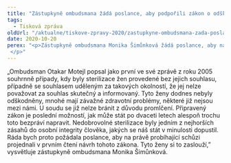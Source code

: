 ```yaml
---
title: "Zástupkyně ombudsmana žádá poslance, aby podpořili zákon o odškodnění nezákonně sterilizovaných žen"
tags:
  - Tisková zpráva
oldUrl: "/aktualne/tiskove-zpravy-2020/zastupkyne-ombudsmana-zada-poslance-aby-podporili-zakon-o-odskodneni-nezakonne-steriliz"
date: 2020-10-20
perex: "<p>Zástupkyně ombudsmana Monika Šimůnková žádá poslance, aby na právě probíhající 62. schůzi sněmovny, v 1. čtení, projednali a podpořili zákon o odškodnění nezákonně sterilizovaných žen. Návrh zákona již rok čeká na své projednání. Zákon je v tuto chvíli jedinou možností, jak se takto postižené ženy mohou domoci spravedlnosti, neboť na soud se již obrátit nemohou. Na toto bezpráví přitom poukazoval již ombudsman Otakar Motejl.  </p>"
---
```


<!-- imported from the old website -->

<p>„Ombudsman Otakar Motejl popsal jako první ve své zprávě z roku 2005 souhrnně případy, kdy byly sterilizace žen provedené bez jejich souhlasu, případně se souhlasem uděleným za takových okolností, že jej nelze považovat za souhlas skutečný a informovaný. Tyto ženy dodnes nebyly odškodněny, mnohé mají závažné zdravotní problémy, některé již nejsou mezi námi. U soudu se již nelze bránit z důvodu promlčení. Připravený zákon je poslední možností, jak může stát po dvaceti letech alespoň trochu toto bezpráví napravit. Nedobrovolné sterilizace byly jedním z nejhorších zásahů do osobní integrity člověka, jakých se náš stát v minulosti dopustil. Ráda bych proto požádala poslance, aby na právě probíhající schůzi projednali v prvním čtení návrh tohoto zákona. Tyto ženy si to zaslouží,” vysvětluje zástupkyně ombudsmana Monika Šimůnková. </p>
